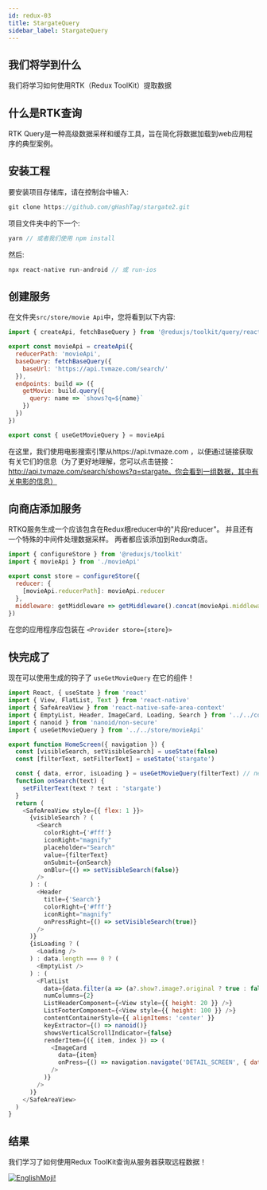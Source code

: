 ```yaml
---
id: redux-03
title: StargateQuery
sidebar_label: StargateQuery
---
```


## 我们将学到什么

我们将学习如何使用RTK（Redux ToolKit）提取数据

## 什么是RTK查询

RTK Query是一种高级数据采样和缓存工具，旨在简化将数据加载到web应用程序的典型案例。


## 安装工程
要安装项目存储库，请在控制台中输入:

```jsx
git clone https://github.com/gHashTag/stargate2.git
```
项目文件夹中的下一个:
```jsx
yarn // 或者我们使用 npm install
```
然后:
```jsx
npx react-native run-android // 或 run-ios
```
## 创建服务

在文件夹`src/store/movie Api`中，您将看到以下内容:

```js
import { createApi, fetchBaseQuery } from '@reduxjs/toolkit/query/react'

export const movieApi = createApi({
  reducerPath: 'movieApi',
  baseQuery: fetchBaseQuery({
    baseUrl: 'https://api.tvmaze.com/search/'
  }),
  endpoints: build => ({
    getMovie: build.query({
      query: name => `shows?q=${name}`
    })
  })
})

export const { useGetMovieQuery } = movieApi
```
在这里，我们使用电影搜索引擎从https://api.tvmaze.com ，以便通过链接获取有关它们的信息（为了更好地理解，您可以点击链接：http://api.tvmaze.com/search/shows?q=stargate。你会看到一组数据，其中有关电影的信息）

## 向商店添加服务

RTKQ服务生成一个应该包含在Redux根reducer中的"片段reducer"。 并且还有一个特殊的中间件处理数据采样。 两者都应该添加到Redux商店。

```js
import { configureStore } from '@reduxjs/toolkit'
import { movieApi } from './movieApi'

export const store = configureStore({
  reducer: {
    [movieApi.reducerPath]: movieApi.reducer
  },
  middleware: getMiddleware => getMiddleware().concat(movieApi.middleware)
})
```
在您的应用程序应包装在 `<Provider store={store}>` 

## 快完成了

现在可以使用生成的钩子了 `useGetMovieQuery` 在它的组件！

```js
import React, { useState } from 'react'
import { View, FlatList, Text } from 'react-native'
import { SafeAreaView } from 'react-native-safe-area-context'
import { EmptyList, Header, ImageCard, Loading, Search } from '../../components'
import { nanoid } from 'nanoid/non-secure'
import { useGetMovieQuery } from '../../store/movieApi'

export function HomeScreen({ navigation }) {
  const [visibleSearch, setVisibleSearch] = useState(false)
  const [filterText, setFilterText] = useState('stargate')

  const { data, error, isLoading } = useGetMovieQuery(filterText) // передаем текст поиска
  function onSearch(text) {
    setFilterText(text ? text : 'stargate')
  }
  return (
    <SafeAreaView style={{ flex: 1 }}>
      {visibleSearch ? (
        <Search
          colorRight={'#fff'}
          iconRight="magnify"
          placeholder="Search"
          value={filterText}
          onSubmit={onSearch}
          onBlur={() => setVisibleSearch(false)}
        />
      ) : (
        <Header
          title={'Search'}
          colorRight={'#fff'}
          iconRight="magnify"
          onPressRight={() => setVisibleSearch(true)}
        />
      )}
      {isLoading ? (
        <Loading />
      ) : data.length === 0 ? (
        <EmptyList />
      ) : (
        <FlatList
          data={data.filter(a => (a?.show?.image?.original ? true : false))}
          numColumns={2}
          ListHeaderComponent={<View style={{ height: 20 }} />}
          ListFooterComponent={<View style={{ height: 100 }} />}
          contentContainerStyle={{ alignItems: 'center' }}
          keyExtractor={() => nanoid()}
          showsVerticalScrollIndicator={false}
          renderItem={({ item, index }) => (
            <ImageCard
              data={item}
              onPress={() => navigation.navigate('DETAIL_SCREEN', { data: item.show })}
            />
          )}
        />
      )}
    </SafeAreaView>
  )
}
```

## 结果

我们学习了如何使用Redux ToolKit查询从服务器获取远程数据！

[![EnglishMoji!](/img/logo/englishmoji.png)](https://apps.apple.com/kz/app/englishmoji/id6450254885)